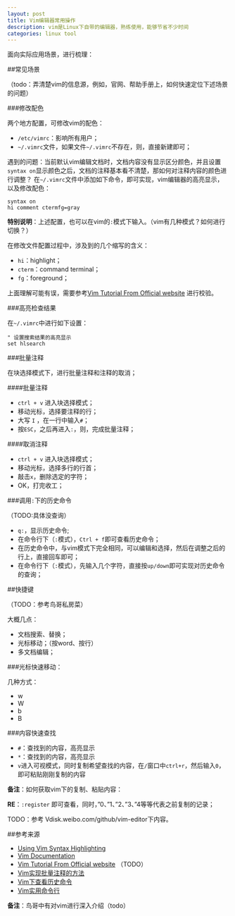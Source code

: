```yaml
---
layout: post
title: Vim编辑器常用操作
description: vim是Linux下自带的编辑器，熟练使用，能够节省不少时间
categories: linux tool
---
```


面向实际应用场景，进行梳理：

##常见场景

（todo：弄清楚vim的信息源，例如，官网、帮助手册上，如何快速定位下述场景的问题）


###修改配色

两个地方配置，可修改vim的配色：

* `/etc/vimrc`：影响所有用户；
* `~/.vimrc`文件，如果文件`~/.vimrc`不存在，则，直接新建即可；


遇到的问题：当前默认vim编辑文档时，文档内容没有显示区分颜色，并且设置`syntax on`显示颜色之后，文档的注释基本看不清楚，那如何对注释内容的颜色进行调整？
在`~/.vimrc`文件中添加如下命令，即可实现，vim编辑器的高亮显示，以及修改配色：

	syntax on
	hi comment ctermfg=gray
	
**特别说明**：上述配置，也可以在vim的`:`模式下输入。（vim有几种模式？如何进行切换？）

在修改文件配置过程中，涉及到的几个缩写的含义：

* `hi`：highlight；
* `cterm`：command terminal；
* `fg`：foreground；

上面理解可能有误，需要参考[Vim Tutorial From Official website][Vim Tutorial From Official website] 进行校验。


###高亮检查结果

在`~/.vimrc`中进行如下设置：

	" 设置搜索结果的高亮显示
	set hlsearch
	



###批量注释


在块选择模式下，进行批量注释和注释的取消；

####批量注释

* `ctrl + v` 进入块选择模式；
* 移动光标，选择要注释的行；
* 大写 `I` ，在一行中输入`#`；
* 按`ESC`，之后再进入`:`，则，完成批量注释；


####取消注释

* `ctrl + v` 进入块选择模式；
* 移动光标，选择多行的行首；
* 敲击`x`，删除选定的字符；
* OK，打完收工；



###调用`:`下的历史命令


（TODO:具体没查询）


* `q:`，显示历史命令;
* 在命令行下（`:`模式），`Ctrl + f`即可查看历史命令；
* 在历史命令中，与vim模式下完全相同，可以编辑和选择，然后在调整之后的行上，直接回车即可；
* 在命令行下（`:`模式），先输入几个字符，直接按`up/down`即可实现对历史命令的查询；



##快捷键

（TODO：参考鸟哥私房菜）

大概几点：

* 文档搜索、替换；
* 光标移动；（按word、按行）
* 多文档编辑；



###光标快速移动：

几种方式：

* w
* W
* b
* B

###内容快速查找

* `#`：查找到的内容，高亮显示
* `*`：查找到的内容，高亮显示
* `v`进入可视模式，同时复制希望查找的内容，在`/`窗口中`ctrl+r`，然后输入`0`，即可粘贴刚刚复制的内容

**备注**：如何获取vim下的复制、粘贴内容：

**RE**：`:register` 即可查看，同时，”0、”1、”2、”3、”4等等代表之前复制的记录；






TODO：参考 Vdisk.weibo.com/github/vim-editor下内容。



##参考来源


* [Using Vim Syntax Highlighting][Using Vim Syntax Highlighting]
* [Vim Documentation][Vim Documentation]
* [Vim Tutorial From Official website][Vim Tutorial From Official website] （TODO）
* [Vim实现批量注释的方法][Vim实现批量注释的方法]
* [Vim下查看历史命令][Vim下查看历史命令]
* [Vim实用命令行][Vim实用命令行]




**备注**：鸟哥中有对vim进行深入介绍（todo）











[NingG]:    									http://ningg.github.com  "NingG"
[Using Vim Syntax Highlighting]:				http://www.sbf5.com/~cduan/technical/vi/vi-4.shtml
[Vim Documentation]:							http://www.vim.org/docs.php
[Vim Tutorial From Official website]:			/download/vim-editor		"on Vdisk.weibo.com/github/vim-editor"
[Vim实现批量注释的方法]:						http://be-evil.org/vim-how-to-comment-multi-line-code.html
[Vim下查看历史命令]:							http://www.douban.com/group/topic/7502081/
[Vim实用命令行]:								http://www.haodaima.net/art/2774935




